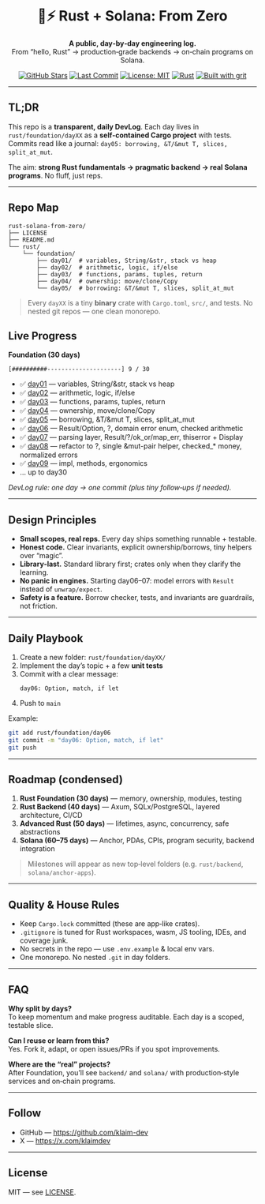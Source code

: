 <div align="center">
  
# 🦀⚡ Rust + Solana: From Zero  
**A public, day‑by‑day engineering log.**  
From “hello, Rust” → production‑grade backends → on‑chain programs on Solana.

[![GitHub Stars](https://img.shields.io/github/stars/klaim-dev/rust-solana-from-zero?style=flat&color=ffd166)](https://github.com/klaim-dev/rust-solana-from-zero/stargazers)
[![Last Commit](https://img.shields.io/github/last-commit/klaim-dev/rust-solana-from-zero?color=06d6a0)](https://github.com/klaim-dev/rust-solana-from-zero/commits/main)
[![License: MIT](https://img.shields.io/badge/License-MIT-blue.svg)](/LICENSE)
[![Rust](https://img.shields.io/badge/rust-stable-orange)](https://www.rust-lang.org/)
[![Built with grit](https://img.shields.io/badge/built%20with-grit-8a2be2)](#)

</div>

---

## TL;DR
This repo is a **transparent, daily DevLog**. Each day lives in `rust/foundation/dayXX` as a **self‑contained Cargo project** with tests.  
Commits read like a journal: `day05: borrowing, &T/&mut T, slices, split_at_mut`.

The aim: **strong Rust fundamentals → pragmatic backend → real Solana programs**. No fluff, just reps.

---

## Repo Map

```
rust-solana-from-zero/
├── LICENSE
├── README.md
└── rust/
    └── foundation/
        ├── day01/  # variables, String/&str, stack vs heap
        ├── day02/  # arithmetic, logic, if/else
        ├── day03/  # functions, params, tuples, return
        ├── day04/  # ownership: move/clone/Copy
        └── day05/  # borrowing: &T/&mut T, slices, split_at_mut
```

> Every `dayXX` is a tiny **binary** crate with `Cargo.toml`, `src/`, and tests. No nested git repos — one clean monorepo.

## Live Progress

**Foundation (30 days)**  
```
[##########---------------------] 9 / 30
```
- ✅ [day01](rust/foundation/day01) — variables, String/&str, stack vs heap  
- ✅ [day02](rust/foundation/day02) — arithmetic, logic, if/else  
- ✅ [day03](rust/foundation/day03) — functions, params, tuples, return  
- ✅ [day04](rust/foundation/day04) — ownership, move/clone/Copy  
- ✅ [day05](rust/foundation/day05) — borrowing, &T/&mut T, slices, split_at_mut  
- ✅ [day06](rust/foundation/day06) — Result/Option, ?, domain error enum, checked arithmetic  
- ✅ [day07](rust/foundation/day07) — parsing layer, Result/?/ok_or/map_err, thiserror + Display  
- ✅ [day08](rust/foundation/day08) — refactor to ?, single &mut-pair helper, checked_* money, normalized errors  
- ✅ [day09](rust/foundation/day09) — impl, methods, ergonomics  
- … up to day30

_DevLog rule: one day → one commit (plus tiny follow‑ups if needed)._

---

## Design Principles

- **Small scopes, real reps.** Every day ships something runnable + testable.  
- **Honest code.** Clear invariants, explicit ownership/borrows, tiny helpers over “magic”.  
- **Library‑last.** Standard library first; crates only when they clarify the learning.  
- **No panic in engines.** Starting day06–07: model errors with `Result` instead of `unwrap/expect`.  
- **Safety is a feature.** Borrow checker, tests, and invariants are guardrails, not friction.

---

## Daily Playbook

1. Create a new folder: `rust/foundation/dayXX/`  
2. Implement the day’s topic + a few **unit tests**  
3. Commit with a clear message:  
   ```
   day06: Option, match, if let
   ```
4. Push to `main`

Example:

```bash
git add rust/foundation/day06
git commit -m "day06: Option, match, if let"
git push
```

---

## Roadmap (condensed)

1) **Rust Foundation (30 days)** — memory, ownership, modules, testing  
2) **Rust Backend (40 days)** — Axum, SQLx/PostgreSQL, layered architecture, CI/CD  
3) **Advanced Rust (50 days)** — lifetimes, async, concurrency, safe abstractions  
4) **Solana (60–75 days)** — Anchor, PDAs, CPIs, program security, backend integration

> Milestones will appear as new top‑level folders (e.g. `rust/backend`, `solana/anchor-apps`).

---

## Quality & House Rules

- Keep `Cargo.lock` committed (these are app‑like crates).  
- `.gitignore` is tuned for Rust workspaces, wasm, JS tooling, IDEs, and coverage junk.  
- No secrets in the repo — use `.env.example` & local env vars.  
- One monorepo. No nested `.git` in day folders.

---

## FAQ

**Why split by days?**  
To keep momentum and make progress auditable. Each day is a scoped, testable slice.

**Can I reuse or learn from this?**  
Yes. Fork it, adapt, or open issues/PRs if you spot improvements.

**Where are the “real” projects?**  
After Foundation, you’ll see `backend/` and `solana/` with production‑style services and on‑chain programs.

---

## Follow

- GitHub — https://github.com/klaim-dev  
- X — https://x.com/klaimdev

---

## License

MIT — see [LICENSE](/LICENSE).
